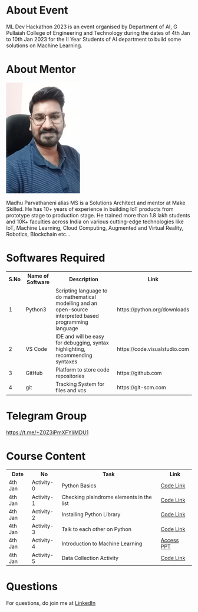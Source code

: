 # About Event
ML Dev Hackathon 2023 is an event organised by Department of AI, G Pullaiah College of Engineering and Technology during the dates of 4th Jan to 10th Jan 2023 for the II Year Students of AI department to build some solutions on Machine Learning.

# About Mentor
<img src="https://raw.githubusercontent.com/madblocksgit/ETAI-2021---VSSUT-11th-aug-iot-session/main/maddy.jpg" height="300" width="200" />

Madhu Parvathaneni alias MS is a Solutions Architect and mentor at Make Skilled. He has 10+ years of experience in building IoT products from prototype stage to production stage. He trained more than 1.8 lakh students and 10K+ faculties across India on various cutting-edge technologies like IoT, Machine Learning, Cloud Computing, Augmented and Virtual Reality, Robotics, Blockchain etc...

# Softwares Required
<table>
  <tr>
    <th>S.No</th>
    <th>Name of Software</th>
    <th>Description</th>
    <th>Link</th>
  </tr>
  <tr>
    <td>1</td>
    <td>Python3</td>
    <td>Scripting language to do mathematical modelling and an open-source interpreted based programming language</td>
    <td>https://python.org/downloads</td>
  </tr>
  <tr>
    <td>2</td>
    <td>VS Code</td>
    <td>IDE and will be easy for debugging, syntax highlighting, recommending syntaxes</td>
    <td>https://code.visualstudio.com</td>
  </tr>
  <tr>
    <td>3</td>
    <td>GitHub</td>
    <td>Platform to store code repositories</td>
    <td>https://github.com</td>
  </tr>
  <tr>
    <td>4</td>
    <td>git</td>
    <td>Tracking System for files and vcs</td>
    <td>https://git-scm.com</td>
  </tr>
</table>

# Telegram Group
https://t.me/+Z0Z3iPmXFYliMDU1

# Course Content
<table>
  <tr>
    <th>Date</th>
    <th>No</th>
    <th>Task</th>
    <th>Link</th>
  </tr>
  <tr>
    <td>4th Jan</td>
    <td>Activity-0</td>
    <td>Python Basics
    <td><a href="https://github.com/maddydevgits/ml-dev-hackathon-2023-gpcet/blob/main/Python-Syntaxes.ipynb">Code Link</a></td>
  </tr>
  <tr>
    <td>4th Jan</td>
    <td>Activity-1</td>
    <td>Checking plaindrome elements in the list</td>
    <td><a href="https://github.com/maddydevgits/ml-dev-hackathon-2023-gpcet/tree/main/activity-1">Code Link</a></td>
  </tr>
  <tr>
    <td>4th Jan</td>
    <td>Activity-2</td>
    <td>Installing Python Library</td>
    <td><a href="https://github.com/maddydevgits/ml-dev-hackathon-2023-gpcet/tree/main/activity-2">Code Link</a></td>
  </tr>
  <tr>
    <td>4th Jan</td>
    <td>Activity-3</td>
    <td>Talk to each other on Python</td>
    <td><a href="https://github.com/maddydevgits/ml-dev-hackathon-2023-gpcet/tree/main/activity-3">Code Link</a></td>
  </tr>
  <tr>
    <td>4th Jan</td>
    <td>Activity-4</td>
    <td>Introduction to Machine Learning</td>
    <td><a href="https://github.com/maddydevgits/ml-dev-hackathon-2023-gpcet/blob/main/ML_DEMO.pdf">Access PPT</a></td>
  </tr>
  <tr>
    <td>4th Jan</td>
    <td>Activity-5</td>
    <td>Data Collection Activity</td>
    <td><a href="https://github.com/maddydevgits/ml-dev-hackathon-2023-gpcet/tree/main/activity-5">Code Link</a></td>
  </tr>
  
    
</table>

# Questions
For questions, do join me at <a href="https://linkedin.com/in/MadhuPIoT">LinkedIn</a>
